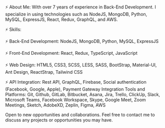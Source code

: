 ⚡ About Me: With over 7 years of experience in Back-End Development. 
I specialize in using technologies such as NodeJS, MongoDB, Python, MySQL, ExpressJS, React, Redux, GraphQL, and AWS.

⚡ Skills:

⚡ Back-End Development: NodeJS, MongoDB, Python, MySQL, ExpressJS

⚡ Front-End Development: React, Redux, TypeScript, JavaScript


⚡ Web Design: HTML5, CSS3, SCSS, LESS, SASS, BootStrap, Material-UI, Ant Design, ReactStrap, Tailwind CSS

⚡ API Integration: Rest API, GraphQL, Firebase, Social authentication (Facebook, Google, Apple), Payment Gateway Integration
Tools and Platforms: Git, Github, GitLab, Bitbucket, Asana, Jira, Trello, ClickUp, Slack, Microsoft Teams, Facebook Workspace, Skype, Google Meet, Zoom Meetings, Sketch, AdobeXD, Zeplin, Figma, AWS

Open to new opportunities and collaborations. 
Feel free to contact me to discuss any projects or opportunities you may have.
